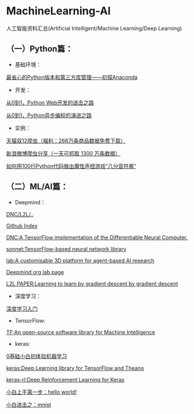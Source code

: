 # MachineLearning-AI
人工智能资料汇总(Artificial Intelligent/Machine Learning/Deep Learning)

## （一）Python篇：
* 基础环境：

[最省心的Python版本和第三方库管理——初探Anaconda](https://zhuanlan.zhihu.com/p/25198543)
* 开发：

[从0到1，Python Web开发的进击之路](https://zhuanlan.zhihu.com/p/25038203)

[从0到1，Python异步编程的演进之路](https://zhuanlan.zhihu.com/p/25228075)
* 实例：

[天猫双12爬虫（福利：266万条商品数据免费下载）](https://zhuanlan.zhihu.com/p/24312829)

[新浪微博爬虫分享（一天可抓取 1300 万条数据）](http://blog.csdn.net/bone_ace/article/details/50903178)

[如何用100行Python代码做出魔性声控游戏“八分音符酱”](https://zhuanlan.zhihu.com/p/25499306)

## （二）ML/AI篇：
* Deepmind：

[DNC/L2L/..](https://deepmind.com/research/open-source/open-source-code/)

[Github Index](https://github.com/deepmind)

[DNC:A TensorFlow implementation of the Differentiable Neural Computer.](https://github.com/deepmind/dnc)

[sonnet:TensorFlow-based neural network library](https://github.com/deepmind/sonnet)

[lab:A customisable 3D platform for agent-based AI research](https://github.com/deepmind/lab)

[Deepmind org lab page](https://deepmind.com/blog/open-sourcing-deepmind-lab/)

[L2L PAPER:Learning to learn by gradient descent by gradient descent](https://arxiv.org/pdf/1606.04474.pdf)

* 深度学习：

[深度学习入门](https://www.zhihu.com/question/26006703)

* TensorFlow:

[TF:An open-source software library for Machine Intelligence](https://github.com/tensorflow/tensorflow)

* keras:

[0基础小白初体验机器学习](https://zhuanlan.zhihu.com/p/27303650)

[keras:Deep Learning library for TensorFlow and Theano](https://github.com/fchollet/keras)

[keras-rl:Deep Reinforcement Learning for Keras](https://github.com/matthiasplappert/keras-rl)

[小白上手第一步：hello world!](https://github.com/fastforwardlabs/keras-hello-world)

[小白进击之：mnist](https://github.com/wxs/keras-mnist-tutorial/blob/master/MNIST%20in%20Keras.ipynb)

